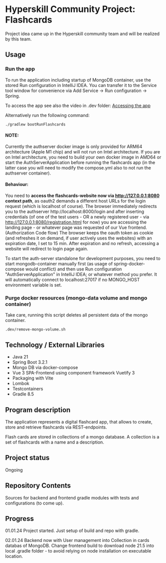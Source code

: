 # Hyperskill Community Project: Flashcards

Project idea came up in the Hyperskill community team and will be realized by this team.

## Usage

### Run the app
To run the application including startup of MongoDB container, use the stored Run configuration in IntelliJ IDEA.
You can transfer it to the Service tool window for convenience via Add Service -> Run configuration -> Spring.

To access the app see also the video in .dev folder: [Accessing the app](.dev/run-flashcards.mp4)

Alternatively run the following command:

```shell
./gradlew bootRunFlashcards
```
#### NOTE:
Currently the authserver docker image is only provided for ARM64 architecture (Apple M1 chip) and will not run on Intel
architecture. If you are on Intel architecture, you need to build your own docker image in AMD64 
or start the AuthServerApplication before running the flashcards app 
(in the latter case you will need to modify the compose.yml also to not run the authserver container).

#### Behaviour: 
You need to **access the flashcards-website now via http://127.0.0.1:8080 context path**, as oauth2 demands a 
different host URLs for the login request (which is localhost of course).
The browser immediately redirects you to the authserver http://localhost:8000/login and after inserting credentials
(of one of the test users - OR a newly registered user - via http://127.0.0.1:8080/registration.html for now) you are
accessing the landing page - or whatever page was requested of our Vue frontend. (Authorization Code flow)
The browser keeps the oauth token as cookie (and refreshes it on demand, if user actively uses the websites) with an
expiration date, I set to 15 min. After expiration and no refresh, accessing a website will redirect to login page again.

To start the auth-server standalone for development purposes, you need to start mongodb-container manually first
(as usage of spring-docker-compose would conflict) and then use Run configuration "AuthServerApplication" in IntelliJ IDEA; 
or whatever method you prefer. It will automatically connect to localhost:27017 if no MONGO_HOST environment variable is set.

### Purge docker resources (mongo-data volume and mongo container)
Take care, running this  script deletes all persistent data of the mongo container.
```shell
.dev/remove-mongo-volume.sh
```

## Technology / External Libraries

- Java 21
- Spring Boot 3.2.1
- Mongo DB via docker-compose
- Vue 3 SPA-Frontend using component framework Vuetify 3
- Packaging with Vite
- Lombok
- Testcontainers
- Gradle 8.5

[//]: # (- Support for Native image on GraalVM)

## Program description

The application represents a digital flashcard app, that allows to create, store and retrieve flashcards via REST-endpoints.

Flash cards are stored in collections of a mongo database. A collection is a set of flashcards with a name and a description.

## Project status

Ongoing

## Repository Contents

Sources for backend and frontend gradle modules with tests and configurations (to come up).

## Progress

01.01.24 Project started. Just setup of build and repo with gradle.

02.01.24 Backend now with User management into Collection in cards databas of MongoDB. Change frontend build to download
node 21.5 into local .gradle folder - to avoid relying on node installation on executable location.
